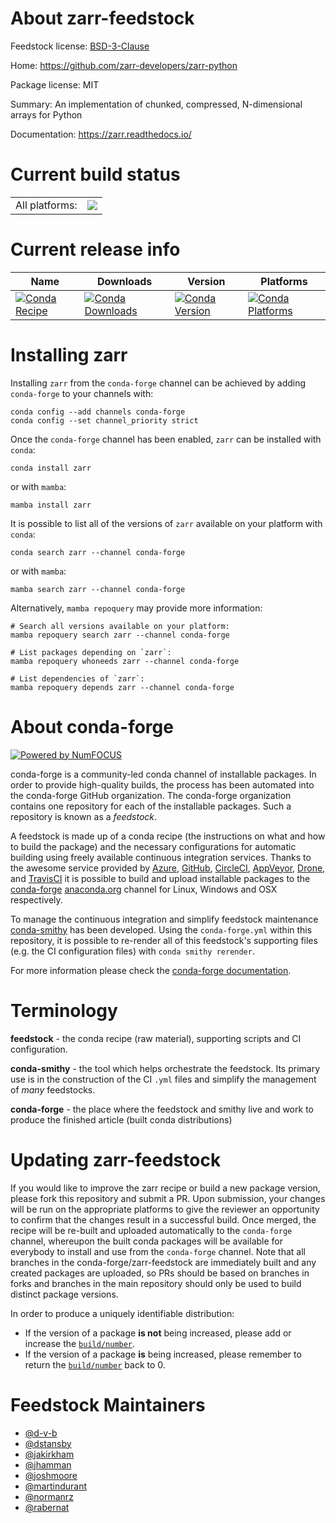 About zarr-feedstock
====================

Feedstock license: [BSD-3-Clause](https://github.com/conda-forge/zarr-feedstock/blob/main/LICENSE.txt)

Home: https://github.com/zarr-developers/zarr-python

Package license: MIT

Summary: An implementation of chunked, compressed, N-dimensional arrays for Python

Documentation: https://zarr.readthedocs.io/

Current build status
====================


<table><tr><td>All platforms:</td>
    <td>
      <a href="https://dev.azure.com/conda-forge/feedstock-builds/_build/latest?definitionId=4442&branchName=main">
        <img src="https://dev.azure.com/conda-forge/feedstock-builds/_apis/build/status/zarr-feedstock?branchName=main">
      </a>
    </td>
  </tr>
</table>

Current release info
====================

| Name | Downloads | Version | Platforms |
| --- | --- | --- | --- |
| [![Conda Recipe](https://img.shields.io/badge/recipe-zarr-green.svg)](https://anaconda.org/conda-forge/zarr) | [![Conda Downloads](https://img.shields.io/conda/dn/conda-forge/zarr.svg)](https://anaconda.org/conda-forge/zarr) | [![Conda Version](https://img.shields.io/conda/vn/conda-forge/zarr.svg)](https://anaconda.org/conda-forge/zarr) | [![Conda Platforms](https://img.shields.io/conda/pn/conda-forge/zarr.svg)](https://anaconda.org/conda-forge/zarr) |

Installing zarr
===============

Installing `zarr` from the `conda-forge` channel can be achieved by adding `conda-forge` to your channels with:

```
conda config --add channels conda-forge
conda config --set channel_priority strict
```

Once the `conda-forge` channel has been enabled, `zarr` can be installed with `conda`:

```
conda install zarr
```

or with `mamba`:

```
mamba install zarr
```

It is possible to list all of the versions of `zarr` available on your platform with `conda`:

```
conda search zarr --channel conda-forge
```

or with `mamba`:

```
mamba search zarr --channel conda-forge
```

Alternatively, `mamba repoquery` may provide more information:

```
# Search all versions available on your platform:
mamba repoquery search zarr --channel conda-forge

# List packages depending on `zarr`:
mamba repoquery whoneeds zarr --channel conda-forge

# List dependencies of `zarr`:
mamba repoquery depends zarr --channel conda-forge
```


About conda-forge
=================

[![Powered by
NumFOCUS](https://img.shields.io/badge/powered%20by-NumFOCUS-orange.svg?style=flat&colorA=E1523D&colorB=007D8A)](https://numfocus.org)

conda-forge is a community-led conda channel of installable packages.
In order to provide high-quality builds, the process has been automated into the
conda-forge GitHub organization. The conda-forge organization contains one repository
for each of the installable packages. Such a repository is known as a *feedstock*.

A feedstock is made up of a conda recipe (the instructions on what and how to build
the package) and the necessary configurations for automatic building using freely
available continuous integration services. Thanks to the awesome service provided by
[Azure](https://azure.microsoft.com/en-us/services/devops/), [GitHub](https://github.com/),
[CircleCI](https://circleci.com/), [AppVeyor](https://www.appveyor.com/),
[Drone](https://cloud.drone.io/welcome), and [TravisCI](https://travis-ci.com/)
it is possible to build and upload installable packages to the
[conda-forge](https://anaconda.org/conda-forge) [anaconda.org](https://anaconda.org/)
channel for Linux, Windows and OSX respectively.

To manage the continuous integration and simplify feedstock maintenance
[conda-smithy](https://github.com/conda-forge/conda-smithy) has been developed.
Using the ``conda-forge.yml`` within this repository, it is possible to re-render all of
this feedstock's supporting files (e.g. the CI configuration files) with ``conda smithy rerender``.

For more information please check the [conda-forge documentation](https://conda-forge.org/docs/).

Terminology
===========

**feedstock** - the conda recipe (raw material), supporting scripts and CI configuration.

**conda-smithy** - the tool which helps orchestrate the feedstock.
                   Its primary use is in the construction of the CI ``.yml`` files
                   and simplify the management of *many* feedstocks.

**conda-forge** - the place where the feedstock and smithy live and work to
                  produce the finished article (built conda distributions)


Updating zarr-feedstock
=======================

If you would like to improve the zarr recipe or build a new
package version, please fork this repository and submit a PR. Upon submission,
your changes will be run on the appropriate platforms to give the reviewer an
opportunity to confirm that the changes result in a successful build. Once
merged, the recipe will be re-built and uploaded automatically to the
`conda-forge` channel, whereupon the built conda packages will be available for
everybody to install and use from the `conda-forge` channel.
Note that all branches in the conda-forge/zarr-feedstock are
immediately built and any created packages are uploaded, so PRs should be based
on branches in forks and branches in the main repository should only be used to
build distinct package versions.

In order to produce a uniquely identifiable distribution:
 * If the version of a package **is not** being increased, please add or increase
   the [``build/number``](https://docs.conda.io/projects/conda-build/en/latest/resources/define-metadata.html#build-number-and-string).
 * If the version of a package **is** being increased, please remember to return
   the [``build/number``](https://docs.conda.io/projects/conda-build/en/latest/resources/define-metadata.html#build-number-and-string)
   back to 0.

Feedstock Maintainers
=====================

* [@d-v-b](https://github.com/d-v-b/)
* [@dstansby](https://github.com/dstansby/)
* [@jakirkham](https://github.com/jakirkham/)
* [@jhamman](https://github.com/jhamman/)
* [@joshmoore](https://github.com/joshmoore/)
* [@martindurant](https://github.com/martindurant/)
* [@normanrz](https://github.com/normanrz/)
* [@rabernat](https://github.com/rabernat/)


<!-- dummy commit to enable rerendering -->

